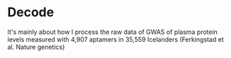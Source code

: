 # Decode
It's mainly about how I process the raw data of GWAS of plasma protein levels measured with 4,907 aptamers in 35,559 Icelanders (Ferkingstad et al. Nature genetics)
